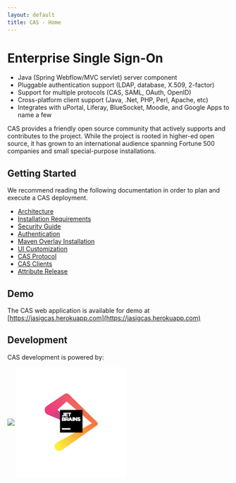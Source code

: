 ```yaml
---
layout: default
title: CAS - Home
---
```


# Enterprise Single Sign-On

* Java (Spring Webflow/MVC servlet) server component
* Pluggable authentication support (LDAP, database, X.509, 2-factor)
* Support for multiple protocols (CAS, SAML, OAuth, OpenID)
* Cross-platform client support (Java, .Net, PHP, Perl, Apache, etc)
* Integrates with uPortal, Liferay, BlueSocket, Moodle, and Google Apps to name a few

CAS provides a friendly open source community that actively supports and contributes to the project.
While the project is rooted in higher-ed open source, it has grown to an international audience spanning
Fortune 500 companies and small special-purpose installations.


## Getting Started
We recommend reading the following documentation in order to plan and execute a CAS deployment.

* [Architecture](planning/Architecture.html)
* [Installation Requirements](planning/Installation-Requirements.html)
* [Security Guide](planning/Security-Guide.html)
* [Authentication](installation/Configuring-Authentication-Components.html)
* [Maven Overlay Installation](installation/Maven-Overlay-Installation.html)
* [UI Customization](installation/User-Interface-Customization.html)
* [CAS Protocol](protocol/CAS-Protocol.html)
* [CAS Clients](integration/CAS-Clients.html)
* [Attribute Release](integration/Attribute-Release.html)


## Demo
The CAS web application is available for demo at [https://jasigcas.herokuapp.com](https://jasigcas.herokuapp.com)

## Development
CAS development is powered by: <br/>

<a href="http://www.eclipse.org/" target="_blank"><img src="../images/eclipse.png" valign="middle" style="vertical-align:middle"></a>
<a href="http://www.jetbrains.com/idea/" target="_blank"><img src="../images/intellijidea.gif" valign="middle" style="vertical-align:middle"></a>

